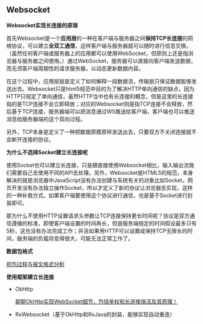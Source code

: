 ## Websocket



**Websocket实现长连接的原理**

首先Websocket是一个**应用层**的一种在客户端与服务器之间**保持TCP长连接**的网络协议，可以建立**全双工通信**，这样客户端与服务器就可以随时进行信息交换。（虽然任何客户端或服务器上的应用都可以使用WebSocket，但原则上还是指浏览器与服务器之间使用。）通过WebSocket，服务器可以直接向客户端发送数据，而无须客户端周期性的请求服务器，以动态更新数据内容。

在这个过程中，应用层就是定义了如何解释一段数据流，传输层只保证数据能够发送出去。Websocket只是html5规范中目的为了解决HTTP单向通信的缺点，因为HTTP只规定了单向通信，虽然HTTP当中也有长连接的概念，但是这里的长连接指的是TCP连接不会立即释放；对应的Websocket则是指TCP连接不会释放，然后基于TCP连接，服务器端可以把消息通过WS推送给客户端，客户端也可以推送消息给服务器端的这个双向过程。

另外，TCP本身是定义了一种把数据原模原样发送出去，只要双方不关闭连接就不会断开连接的协议。



**为什么不选择Socket建立长连接呢**

使用Socket也可以建立长连接，只是跟直接使用Websocket相比，输入输出流我们需要自己去使用不同的API去处理。另外，Websocket是HTML5的规范，本身解决的就是浏览器中JavaScript没有办法创建与系统有关的对象比如Socket，网页开发没有办法独立操作Socket，所以才定义了新的协议让浏览器去实现，这样的一种补救方式。如果客户端要使用这个协议进行通信，也是基于Socket进行封装即可。

那为什么不使用HTTP设置请求头参数让TCP连接保持更长时间呢？协议是双方通信遵循的标准，即使客户端设置的时间再长，但是服务端规定的时间假设最多只有5秒，这也没有办法完成工作；并且如果用HTTP可以设置成保持TCP无限长的时间，服务端的负载将变得很大，可能无法正常工作了。



**数据包格式**

 [抓包过程与报文格式分析]( https://www.cnblogs.com/songwenjie/p/8575579.html )



**使用框架建立长连接**

+ OkHttp

  [聊聊OkHttp实现WebSocket细节，包括鉴权和长连接保活及其原理！](https://juejin.im/post/5e782acd51882548fe2938b0#heading-4)

+ RxWebsocket（基于OkHttp和RxJava的封装，能够实现自动重连）